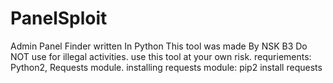 # PanelSploit
Admin Panel Finder written In Python
This tool was made By NSK B3
Do NOT use for illegal activities. 
use this tool at your own risk. 
requriements: 
Python2, 
Requests module. 
installing requests module:
pip2 install requests 
